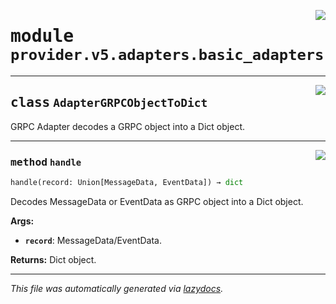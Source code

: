 <!-- markdownlint-disable -->

<a href="../../th2_data_services/provider/v5/adapters/basic_adapters.py#L0"><img align="right" style="float:right;" src="https://img.shields.io/badge/-source-cccccc?style=flat-square"></a>

# <kbd>module</kbd> `provider.v5.adapters.basic_adapters`






---

<a href="../../th2_data_services/provider/v5/adapters/basic_adapters.py#L23"><img align="right" style="float:right;" src="https://img.shields.io/badge/-source-cccccc?style=flat-square"></a>

## <kbd>class</kbd> `AdapterGRPCObjectToDict`
GRPC Adapter decodes a GRPC object into a Dict object. 




---

<a href="../../th2_data_services/provider/v5/adapters/basic_adapters.py#L26"><img align="right" style="float:right;" src="https://img.shields.io/badge/-source-cccccc?style=flat-square"></a>

### <kbd>method</kbd> `handle`

```python
handle(record: Union[MessageData, EventData]) → dict
```

Decodes MessageData or EventData as GRPC object into a Dict object. 



**Args:**
 
 - <b>`record`</b>:  MessageData/EventData. 



**Returns:**
 Dict object. 




---

_This file was automatically generated via [lazydocs](https://github.com/ml-tooling/lazydocs)._
